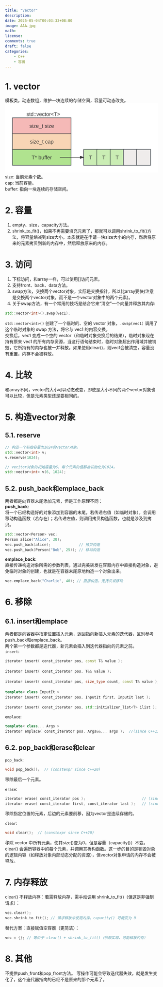 ```yaml
---
title: "vector"
description: 
date: 2025-05-04T00:03:33+08:00
image: AAA.jpg
math: 
license: 
comments: true
draft: false
categories:
    - C++
    - 容器
---
```


# 1. vector
模板类，动态数组，维护一块连续的存储空间，容量可动态改变。       
![vector内存结构示意图](vector内存结构.svg)      
size:   当前元素个数。      
cap:    当前容量。       
buffer: 指向一块连续的存储空间。    


# 2. 容量
1. empty、size，capacity方法。
2. shrink_to_fit()，如果不再需要填充元素了，那就可以调用shrink_to_fit()方法，将容量缩减到size大小。本质就是在申请一块size大小的内存，然后将原来的元素拷贝到新的内存中，然后释放原来的内存。


# 3. 访问
1. 下标访问，和array一样，可以使用[]访问元素。     
2. 支持front、back、data方法。   
3. swap方法，交换两个vector对象，实际是交换指针，所以比array要快(注意是交换两个vector对象，而不是一个vector对象中的两个元素)。     
4. 关于swap方法，有一个常用的技巧是结合它来“清空”一个向量并释放其内存:   
```cpp
std::vector<int>().swap(vec1);
```
`std::vector<int>()` 创建了一个临时的、空的 vector<int> 对象，`.swap(vec1)` 调用了这个临时对象的 swap 方法，将它与 vec1 的内容交换。   
交换后，vec1 变成一个空的 vector（和临时对象交换后的结果），临时对象现在持有原来 vec1 的所有内存资源，当这行语句结束时，临时对象超出作用域并被销毁，它所持有的内存也被一并释放，如果使用clear()，则vec1会被清空，容量没有重置，内存不会被释放。

# 4. 比较
和array不同，vector的大小可以动态改变，即使是大小不同的两个vector对象也可以比较，但是元素类型还是要相同的。

# 5. 构造vector对象

## 5.1. reserve
```cpp
// 构造一个初始容量为1024的vector对象。
std::vector<int> v;
v.reserve(1024);     
```
```cpp
// vecitor对象的初始容量为6，每个元素的值都被初始化为1024。
std::vector<int> v(6, 1024);
```

## 5.2. push_back和emplace_back
两者都是向容器末尾添加元素，但是工作原理不同：  
**push_back**:     
将一个已经构造好的对象添加到容器的末尾，若传递右值（如临时对象），会调用移动构造函数（若存在）；若传递左值，则调用拷贝构造函数，也就是涉及到拷贝。
```cpp
std::vector<Person> vec;
Person alice("Alice", 30);
vec.push_back(alice);             // 拷贝构造
vec.push_back(Person("Bob", 25)); // 移动构造
```
**emplace_back**:      
直接传递构造对象所需的参数列表，通过完美转发在容器内存中直接构造对象，避免临时对象的创建，也就是在容器末尾原地构造一个对象出来。   
```cpp
vec.emplace_back("Charlie", 40); // 直接构造，无拷贝或移动
```

# 6. 移除
## 6.1. insert和emplace
两者都是向容器中指定位置插入元素，返回指向新插入元素的迭代器，区别参考push_back和emplace_back。  
两个第一个参数都是迭代器，新元素会插入到迭代器指向的元素之前。  
`insert`:   
```cpp
iterator insert( const_iterator pos, const T& value );                   // (1) 	(constexpr since C++20)

iterator insert( const_iterator pos, T&& value );                        // (2) 	(since C++11) (constexpr since C++20)

iterator insert( const_iterator pos, size_type count, const T& value );  // (3) 	(constexpr since C++20)

template< class InputIt >
iterator insert( const_iterator pos, InputIt first, InputIt last );      // (4) 	(constexpr since C++20)

iterator insert( const_iterator pos, std::initializer_list<T> ilist );
```

`emplace`:    
```cpp
template< class... Args >
iterator emplace( const_iterator pos, Args&&... args );  //(since C++11)   (constexpr since C++20)
```

## 6.2. pop_back和erase和clear
`pop_back`:        
```cpp
void pop_back();  // (constexpr since C++20)
```
移除最后一个元素。

`erase`:     
```cpp
iterator erase( const_iterator pos );                          // (since C++11) (constexpr since C++20)
iterator erase( const_iterator first, const_iterator last );   // (since C++11) (constexpr since C++20)
```
移除指定位置的元素，后边的元素要前移，因为vector是连续存储的。

`clear`:     
```cpp
void clear();  // (constexpr since C++20)
```
移除 vector 中所有元素，使其size()变为0，但是容量（capacity()）不变。clear() 会遍历容器中的每个元素，并调用其析构函数。这一步的目的是销毁对象的逻辑内容（如释放对象内部动态分配的资源），但vector对象申请的内存不会被释放。

# 7. 内存释放
clear() 不释放内存：若需释放内存，需手动调用 shrink_to_fit()（但这是非强制请求）：     
```cpp
vec.clear();
vec.shrink_to_fit(); // 请求释放未使用内存，capacity() 可能变为 0
```
替代方案：直接赋值空容器（更简洁）：      
```cpp
vec = {}; // 等价于 clear() + shrink_to_fit()（依赖实现，可能释放内存）
```


# 8. 其他
不提供push_front和pop_front方法。
写操作可能会导致迭代器失效，就是发生变化了，这个迭代器指向的已经不是原来的那个元素了。